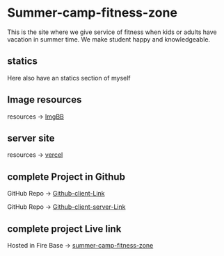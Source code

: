 # Summer-camp-fitness-zone
This is the site where we give service of fitness when kids or adults have vacation in summer time. We make student happy and knowledgeable.

## statics
Here also have an statics section of myself

## Image resources
resources -> [ImgBB](https://imgbb.com/)
## server site
resources -> [vercel](www.vercel.com)



## complete Project in Github
GitHub Repo -> [Github-client-Link](https://github.com/programming-hero-web-course1/b712-summer-camp-client-side-Galib24)

GitHub Repo -> [Github-client-server-Link](https://github.com/programming-hero-web-course1/b7a12-summer-camp-server_side-Galib24)

## complete project Live link
Hosted in Fire Base -> [summer-camp-fitness-zone](https://summer-camp-67a58.web.app/)